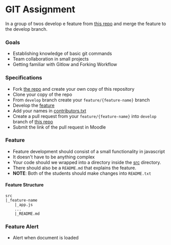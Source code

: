 # GIT Assignment

In a group of twos develop e feature from [this repo](https://github.com/shpatg/life-assignment) and merge the feature to the develop branch.

### Goals

- Establishing knowledge of basic git commands
- Team collaboration in small projects
- Getting familiar with Gitlow and Forking Workflow

### Specifications

- Fork [the repo](https://github.com/shpatg/life-assignment) and create your own copy of this repository
- Clone your copy of the repo 
- From `develop` branch create your `feature/{feature-name}` branch
- Develop the [feature](#feature)
- Add your names in [contributors.txt](contributors.txt)
- Create a pull request from your `feature/{feature-name}` into `develop` branch of [this repo](https://github.com/shpatg/life-assignment)
- Submit the link of the pull request in Moodle 

### Feature
- Feature development should consist of a small functionality in javascript
- It doesn't have to be anything complex
- Your code should we wrapped into a directory inside the [src](src/) directory.
- There should also be a `README.md` that explains the feature.
- **NOTE**: Both of the students should make changes into `README.txt` 

####    Feature Structure
```
src
|_feature-name 
    |_app.js
    ...
    |_README.md    
```
###    Feature Alert
- Alert when document is loaded